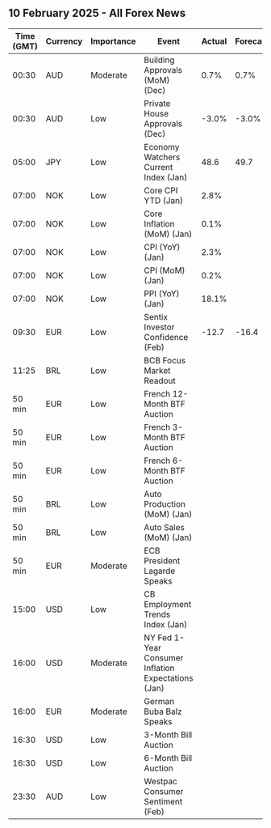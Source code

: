 ## 10 February 2025 - All Forex News

| Time (GMT) | Currency | Importance | Event | Actual | Forecast | Previous |
|------|----------|------------|-------|--------|----------|----------|
| 00:30 | AUD | Moderate | Building Approvals (MoM) (Dec) | 0.7% | 0.7% | -3.4% |
| 00:30 | AUD | Low | Private House Approvals (Dec) | -3.0% | -3.0% | -1.7% |
| 05:00 | JPY | Low | Economy Watchers Current Index (Jan) | 48.6 | 49.7 | 49.0 |
| 07:00 | NOK | Low | Core CPI YTD (Jan) | 2.8% |  | 2.7% |
| 07:00 | NOK | Low | Core Inflation (MoM) (Jan) | 0.1% |  | -0.1% |
| 07:00 | NOK | Low | CPI (YoY) (Jan) | 2.3% |  | 2.2% |
| 07:00 | NOK | Low | CPI (MoM) (Jan) | 0.2% |  | -0.1% |
| 07:00 | NOK | Low | PPI (YoY) (Jan) | 18.1% |  | 9.3% |
| 09:30 | EUR | Low | Sentix Investor Confidence (Feb) | -12.7 | -16.4 | -17.7 |
| 11:25 | BRL | Low | BCB Focus Market Readout |  |  |  |
| 50 min | EUR | Low | French 12-Month BTF Auction |  |  | 2.218% |
| 50 min | EUR | Low | French 3-Month BTF Auction |  |  | 2.496% |
| 50 min | EUR | Low | French 6-Month BTF Auction |  |  | 2.395% |
| 50 min | BRL | Low | Auto Production (MoM) (Jan) |  |  | -19.5% |
| 50 min | BRL | Low | Auto Sales (MoM) (Jan) |  |  | 1.6% |
| 50 min | EUR | Moderate | ECB President Lagarde Speaks |  |  |  |
| 15:00 | USD | Low | CB Employment Trends Index (Jan) |  |  | 109.70 |
| 16:00 | USD | Moderate | NY Fed 1-Year Consumer Inflation Expectations (Jan) |  |  | 3.0% |
| 16:00 | EUR | Moderate | German Buba Balz Speaks |  |  |  |
| 16:30 | USD | Low | 3-Month Bill Auction |  |  | 4.220% |
| 16:30 | USD | Low | 6-Month Bill Auction |  |  | 4.155% |
| 23:30 | AUD | Low | Westpac Consumer Sentiment (Feb) |  |  | -0.7% |
